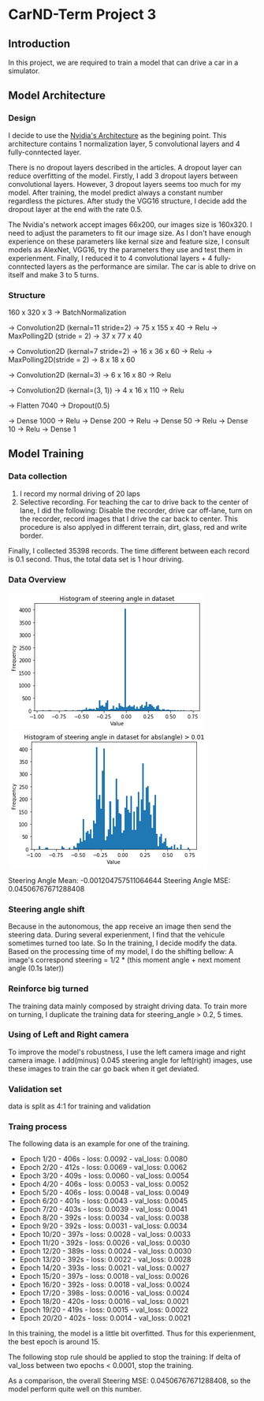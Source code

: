 # CarND-Term Project 3

## Introduction

In this project, we are required to train a model that can drive a car in a simulator.

## Model Architecture

### Design

I decide to use the [Nvidia's Architecture](http://images.nvidia.com/content/tegra/automotive/images/2016/solutions/pdf/end-to-end-dl-using-px.pdf) as the begining point.
This architecture contains 1 normalization layer, 5 convolutional layers and 4 fully-conntected layer.

There is no dropout layers described in the articles. A dropout layer can reduce overfitting of the model. 
Firstly, I add 3 dropout layers between convolutional layers. 
However, 3 dropout layers seems too much for my model. After training, the model predict always a constant number regardless the pictures. 
After study the VGG16 structure, I decide add the dropout layer at the end with the rate 0.5.

The Nvidia's network accept images 66x200, our images size is 160x320.
I need to adjust the parameters to fit our image size. 
As I don't have enough experience on these parameters like kernal size and feature size, I consult models as AlexNet, VGG16, 
try the parameters they use and test them in experienment. 
Finally, I reduced it to 4 convolutional layers + 4 fully-conntected layers as the performance are similar.
The car is able to drive on itself and make 3 to 5 turns.

### Structure

   160 x 320 x 3
-> BatchNormalization

-> Convolution2D (kernal=11 stride=2) -> 75 x 155 x 40 -> Relu
-> MaxPolling2D (stride = 2)          -> 37 x 77 x 40

-> Convolution2D (kernal=7 stride=2)  -> 16 x 36 x 60  -> Relu
-> MaxPolling2D(stride = 2)           -> 8 x 18 x 60

-> Convolution2D (kernal=3)           -> 6 x 16 x 80   -> Relu

-> Convolution2D (kernal=(3, 1))      -> 4 x 16 x 110  -> Relu 

-> Flatten 7040
-> Dropout(0.5)

-> Dense 1000 -> Relu
-> Dense 200 -> Relu
-> Dense 50 -> Relu
-> Dense 10 -> Relu
-> Dense 1

## Model Training

### Data collection

1. I record my normal driving of 20 laps 
2. Selective recording. For teaching the car to drive back to the center of lane, 
   I did the following: Disable the recorder, drive car off-lane, turn on the recorder, 
   record images that I drive the car back to center. This procedure is also applyed 
   in different terrain, dirt, glass, red and write border.

Finally, I collected 35398 records. The time different between each record is 0.1 second.
Thus, the total data set is 1 hour driving.

### Data Overview

![Histogram of steering angle](./hist_1.png)
![Histogram of steering angle when abs(angle) > 0.01](./hist_2.png)

Steering Angle Mean:  -0.001204757511064644
Steering Angle MSE:    0.04506767671288408

### Steering angle shift

Because in the autonomous, the app receive an image then send the steering data. During several experienment, I find that
the vehicule sometimes turned too late.
So In the training, I decide modify the data. Based on the processing time of my model, I do the shifting bellow:
A image's correspond steering = 1/2 * (this moment angle + next moment angle (0.1s later))

### Reinforce big turned

The training data mainly composed by straight driving data. To train more on turning, I duplicate the training data for 
steering_angle > 0.2, 5 times.

### Using of Left and Right camera

To improve the model's robustness, I use the left camera image and right camera image. 
I add(minus) 0.045 steering angle for left(right) images, use these images to train the car go back when it get deviated.

### Validation set

data is split as 4:1 for training and validation

### Traing process 

The following data is an example for one of the training.

* Epoch 1/20  - 406s - loss: 0.0092 - val_loss: 0.0080			 
* Epoch 2/20  - 412s - loss: 0.0069 - val_loss: 0.0062
* Epoch 3/20  - 409s - loss: 0.0060 - val_loss: 0.0054
* Epoch 4/20  - 406s - loss: 0.0053 - val_loss: 0.0052
* Epoch 5/20  - 406s - loss: 0.0048 - val_loss: 0.0049
* Epoch 6/20  - 401s - loss: 0.0043 - val_loss: 0.0045
* Epoch 7/20  - 403s - loss: 0.0039 - val_loss: 0.0041
* Epoch 8/20  - 392s - loss: 0.0034 - val_loss: 0.0038
* Epoch 9/20  - 392s - loss: 0.0031 - val_loss: 0.0034
* Epoch 10/20  - 397s - loss: 0.0028 - val_loss: 0.0033
* Epoch 11/20  - 392s - loss: 0.0026 - val_loss: 0.0030
* Epoch 12/20  - 389s - loss: 0.0024 - val_loss: 0.0030
* Epoch 13/20  - 392s - loss: 0.0022 - val_loss: 0.0028
* Epoch 14/20  - 393s - loss: 0.0021 - val_loss: 0.0027
* Epoch 15/20  - 397s - loss: 0.0018 - val_loss: 0.0026
* Epoch 16/20  - 392s - loss: 0.0018 - val_loss: 0.0024
* Epoch 17/20  - 398s - loss: 0.0016 - val_loss: 0.0024
* Epoch 18/20  - 420s - loss: 0.0016 - val_loss: 0.0021
* Epoch 19/20  - 419s - loss: 0.0015 - val_loss: 0.0022
* Epoch 20/20  - 402s - loss: 0.0014 - val_loss: 0.0021


In this training, the model is a little bit overfitted. Thus for this experienment, the best epoch is around 15.

The following stop rule should be applied to stop the training: If delta of val_loss between two epochs < 0.0001, stop the training. 

As a comparison, the overall Steering MSE:  0.04506767671288408, so the model perform quite well on this number.








